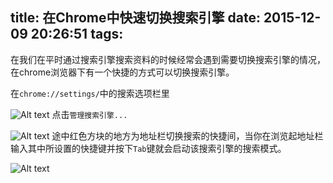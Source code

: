 title: 在Chrome中快速切换搜索引擎
date: 2015-12-09 20:26:51
tags:
---

在我们在平时通过搜索引擎搜索资料的时候经常会遇到需要切换搜索引擎的情况，在chrome浏览器下有一个快捷的方式可以切换搜索引擎。
<!-- more -->
在`chrome://settings/`中的搜索选项栏里

![Alt text](./2015-12-9/1.png)
点击`管理搜索引擎...`

![Alt text](./2015-12-9/2.png)
途中红色方块的地方为地址栏切换搜索的快捷间，当你在浏览起地址栏输入其中所设置的快捷键并按下`Tab`键就会启动该搜索引擎的搜索模式。


![Alt text](./2015-12-9/3.gif)
